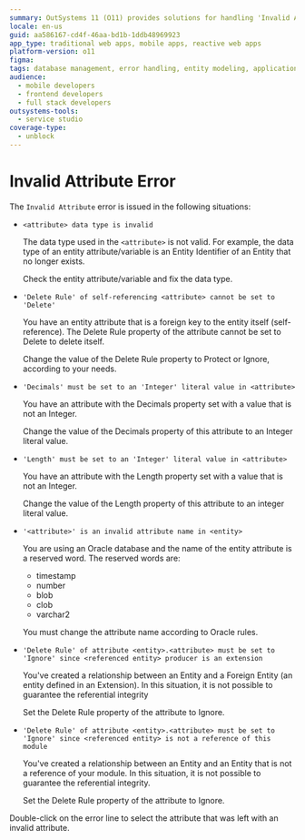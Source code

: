 ```yaml
---
summary: OutSystems 11 (O11) provides solutions for handling 'Invalid Attribute' errors in application development.
locale: en-us
guid: aa586167-cd4f-46aa-bd1b-1ddb48969923
app_type: traditional web apps, mobile apps, reactive web apps
platform-version: o11
figma:
tags: database management, error handling, entity modeling, application development, data type validation
audience:
  - mobile developers
  - frontend developers
  - full stack developers
outsystems-tools:
  - service studio
coverage-type:
  - unblock
---
```


# Invalid Attribute Error

The `Invalid Attribute` error is issued in the following situations:

* `<attribute> data type is invalid`
  
    The data type used in the `<attribute>` is not valid. For example, the data type of an entity attribute/variable is an Entity Identifier of an Entity that no longer exists.

    Check the entity attribute/variable and fix the data type.

* `'Delete Rule' of self-referencing <attribute> cannot be set to 'Delete'`
  
    You have an entity attribute that is a foreign key to the entity itself (self-reference). The Delete Rule property of the attribute cannot be set to Delete to delete itself.

    Change the value of the Delete Rule property to Protect or Ignore, according to your needs.

* `'Decimals' must be set to an 'Integer' literal value in <attribute>`
  
    You have an attribute with the Decimals property set with a value that is not an Integer.

    Change the value of the Decimals property of this attribute to an Integer literal value.

* `'Length' must be set to an 'Integer' literal value in <attribute>`
  
    You have an attribute with the Length property set with a value that is not an Integer.

    Change the value of the Length property of this attribute to an integer literal value.

* `'<attribute>' is an invalid attribute name in <entity>`
  
    You are using an Oracle database and the name of the entity attribute is a reserved word.
    The reserved words are:

    * timestamp
    * number
    * blob
    * clob
    * varchar2

    You must change the attribute name according to Oracle rules.

* `'Delete Rule' of attribute <entity>.<attribute> must be set to 'Ignore' since <referenced entity> producer is an extension`
  
    You've created a relationship between an Entity and a Foreign Entity (an entity defined in an Extension). In this situation, it is not possible to guarantee the referential integrity

    Set the Delete Rule property of the attribute to Ignore.

* `'Delete Rule' of attribute <entity>.<attribute> must be set to 'Ignore' since <referenced entity> is not a reference of this module`
  
    You've created a relationship between an Entity and an Entity that is not a reference of your module. In this situation, it is not possible to guarantee the referential integrity.

    Set the Delete Rule property of the attribute to Ignore.

Double-click on the error line to select the attribute that was left with an invalid attribute.
